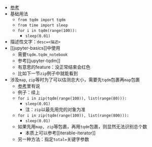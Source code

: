- [参考](https://www.pythonpool.com/python-tqdm/)
- 基础用法
  - `from tqdm import tqdm`
  - `from time import sleep`
  - `for i in tqdm(range(100)):`
    - `sleep(0.01)`
- 描述性文字：`desc=<描述>`
- [[jupyter-basics]]中使用
  - 需要`tqdm.tqdm_notebook`
  - 参考[[jupyter-tqdm]]
  - 有意思的feature：没正常结束会红色
  - 比如下一节`zip`例子中就能看到
- 涉及`map`, `zip`等时为了可以估测总大小，需要先`tqdm`包裹再`map`包裹
  - [参考](https://www.pythonpool.com/python-tqdm/)里有说
  - 例子：续上
  - `for i in zip(tqdm(range(100)), list(range(80))):`
    - `sleep(0.01)`
    - 注：`zip`以最先用完的对象为准
  - `for i in zip(tqdm(range(100)), list(range(800))):`
    - `sleep(0.01)`
  - 如果先用`map, zip`等包裹，再用`tqdm`包裹，则显然无法识别总个数
    - 本质上可以参考[[iterable-iterator]]
  - 另一种方法：指定`total=`关键字参数